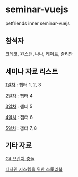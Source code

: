 # seminar-vuejs
petfriends inner seminar-vuejs

## 참석자

크레코, 윈스턴, 나나, 케이트, 줄리안

## 세미나 자료 리스트

[1일차](https://cdn-creco.pages.dev/html/view?url=https://raw.githubusercontent.com/CreatiCoding/seminar-vuejs/main/01.md) : 챕터 1, 2, 3

[2일차](https://cdn-creco.pages.dev/html/view?url=https://raw.githubusercontent.com/CreatiCoding/seminar-vuejs/main/02.md) : 챕터 4

[3일차](https://cdn-creco.pages.dev/html/view?url=https://raw.githubusercontent.com/CreatiCoding/seminar-vuejs/main/03.md) : 챕터 5

[4일차](https://cdn-creco.pages.dev/html/view?url=https://raw.githubusercontent.com/CreatiCoding/seminar-vuejs/main/04.md) : 챕터 6

[5일차](https://cdn-creco.pages.dev/html/view?url=https://raw.githubusercontent.com/CreatiCoding/seminar-vuejs/main/05.md) : 챕터 7, 8

## 기타 자료

[Git 브랜치 충돌](https://cdn-creco.pages.dev/html/view?url=https://raw.githubusercontent.com/CreatiCoding/seminar-vuejs/main/git-branch-conflict.md)

[디자인 시스템을 위한 스토리북](https://cdn-creco.pages.dev/html/view?url=https://raw.githubusercontent.com/CreatiCoding/seminar-vuejs/main/design-system-storybook.md)
